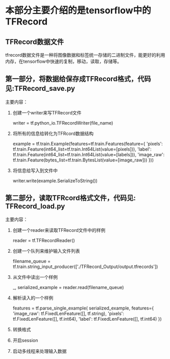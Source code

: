 # 本部分主要介绍的是tensorflow中的TFRecord

## TFRecord数据文件
tfrecord数据文件是一种将图像数据和标签统一存储的二进制文件，能更好的利用内存，在tensorflow中快速的复制，移动，读取，存储等。<br>

## 第一部分，将数据给保存成TFRecord格式，代码见:TFRecord_save.py
主要内容：<br>
1. 创建一个writer来写TFRecord文件<br> 	
	
	writer = tf.python_io.TFRecordWriter(file_name)
	
2. 将所有的信息给转化为TFRcord数据结构

	example = tf.train.Example(features=tf.train.Features(feature={
				'pixels': tf.train.Feature(int64_list=tf.train.Int64List(value=[pixels])),
				'label': tf.train.Feature(int64_list=tf.train.Int64List(value=[labels])),
				'image_raw': tf.train.Feature(bytes_list=tf.train.BytesList(value=[image_raw]))
			}))
			
3. 将信息给写入到文件中

	writer.write(example.SerializeToString())

## 第二部分，读取TFRcord格式文件，代码见: TFRecord_load.py 
主要内容：<br>
1. 创建一个reader来读取TFRecord文件中的样例<br> 

	reader = tf.TFRecordReader()
	
2. 创建一个队列来维护输入文件列表<br>

	filename_queue = tf.train.string_input_producer(['./TFRecord_Output/output.tfrecords'])

3. 从文件中读出一个样例<br>

	_, serialized_example = reader.read(filename_queue)
	
4. 解析读入的一个样例

	features = tf.parse_single_example(
    serialized_example,
    features={
        'image_raw': tf.FixedLenFeature([], tf.string),
        'pixels': tf.FixedLenFeature([], tf.int64),
        'label': tf.FixedLenFeature([], tf.int64)
    })

5. 转换格式
6. 开启session
7. 启动多线程来处理输入数据

